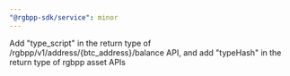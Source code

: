 ```yaml
---
"@rgbpp-sdk/service": minor
---
```


Add "type_script" in the return type of /rgbpp/v1/address/{btc_address}/balance API, and add "typeHash" in the return type of rgbpp asset APIs
